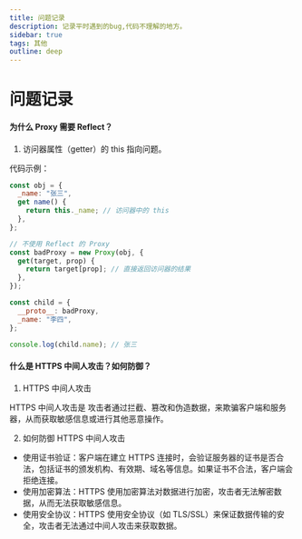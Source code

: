 ```yaml
---
title: 问题记录
description: 记录平时遇到的bug,代码不理解的地方。
sidebar: true
tags: 其他
outline: deep
---
```


# 问题记录

#### 为什么 Proxy 需要 Reflect？

1. 访问器属性（getter）的 this 指向问题。

代码示例：

```js
const obj = {
  _name: "张三",
  get name() {
    return this._name; // 访问器中的 this
  },
};

// 不使用 Reflect 的 Proxy
const badProxy = new Proxy(obj, {
  get(target, prop) {
    return target[prop]; // 直接返回访问器的结果
  },
});

const child = {
  __proto__: badProxy,
  _name: "李四",
};

console.log(child.name); // 张三
```

#### 什么是 HTTPS 中间人攻击？如何防御？

1. HTTPS 中间人攻击

HTTPS 中间人攻击是 攻击者通过拦截、篡改和伪造数据，来欺骗客户端和服务器，从而获取敏感信息或进行其他恶意操作。

2. 如何防御 HTTPS 中间人攻击

- 使用证书验证：客户端在建立 HTTPS 连接时，会验证服务器的证书是否合法，包括证书的颁发机构、有效期、域名等信息。如果证书不合法，客户端会拒绝连接。
- 使用加密算法：HTTPS 使用加密算法对数据进行加密，攻击者无法解密数据，从而无法获取敏感信息。
- 使用安全协议：HTTPS 使用安全协议（如 TLS/SSL）来保证数据传输的安全，攻击者无法通过中间人攻击来获取数据。
